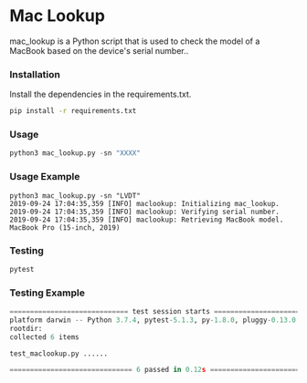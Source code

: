 # Mac Lookup

mac_lookup is a Python script that is used to check the model of a MacBook based on the device's serial number..


### Installation

Install the dependencies in the requirements.txt.

```bash
pip install -r requirements.txt
```

### Usage

```python
python3 mac_lookup.py -sn "XXXX"
```

### Usage Example

```
python3 mac_lookup.py -sn "LVDT"
2019-09-24 17:04:35,359 [INFO] maclookup: Initializing mac_lookup.
2019-09-24 17:04:35,359 [INFO] maclookup: Verifying serial number.
2019-09-24 17:04:35,359 [INFO] maclookup: Retrieving MacBook model.
MacBook Pro (15-inch, 2019)

```

### Testing
```python
pytest
```

### Testing Example
```python
============================= test session starts ==============================
platform darwin -- Python 3.7.4, pytest-5.1.3, py-1.8.0, pluggy-0.13.0
rootdir:
collected 6 items

test_maclookup.py ......                                                 [100%]

============================== 6 passed in 0.12s ===============================
```
